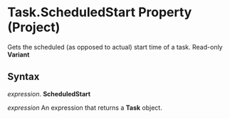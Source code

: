 
# Task.ScheduledStart Property (Project)

Gets the scheduled (as opposed to actual) start time of a task. Read-only  **Variant**


## Syntax

 _expression_. **ScheduledStart**

 _expression_ An expression that returns a **Task** object.

